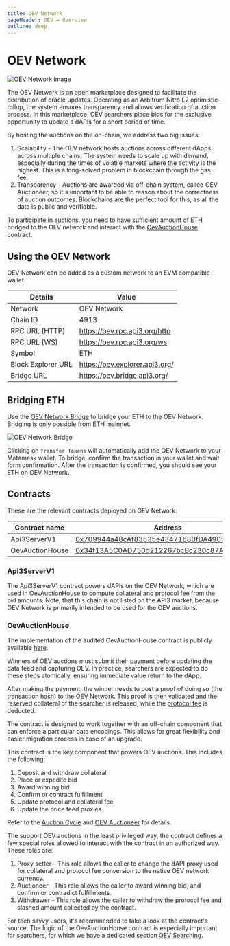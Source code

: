 ```yaml
---
title: OEV Network
pageHeader: OEV → Overview
outline: deep
---
```


<PageHeader/>

# OEV Network

![OEV Network image](/oev/overview/assets/oev-network.png)

The OEV Network is an open marketplace designed to facilitate the distribution
of oracle updates. Operating as an Arbitrum Nitro L2 optimistic-rollup, the
system ensures transparency and allows verification of auction process. In this
marketplace, OEV searchers place bids for the exclusive opportunity to update a
dAPIs for a short period of time.

By hosting the auctions on the on-chain, we address two big issues:

1. Scalability - The OEV network hosts auctions across different dApps across
   multiple chains. The system needs to scale up with demand, especially during
   the times of volatile markets where the activity is the highest. This is a
   long-solved problem in blockchain through the gas fee.
2. Transparency - Auctions are awarded via off-chain system, called OEV
   Auctioneer, so it's important to be able to reason about the correctness of
   auction outcomes. Blockchains are the perfect tool for this, as all the data
   is public and verifiable.

To participate in auctions, you need to have sufficient amount of ETH bridged to
the OEV network and interact with the [OevAuctionHouse](#oevauctionhouse)
contract.

## Using the OEV Network

OEV Network can be added as a custom network to an EVM compatible wallet.

| Details            | Value                          |
| ------------------ | ------------------------------ |
| Network            | OEV Network                    |
| Chain ID           | 4913                           |
| RPC URL (HTTP)     | https://oev.rpc.api3.org/http  |
| RPC URL (WS)       | https://oev.rpc.api3.org/ws    |
| Symbol             | ETH                            |
| Block Explorer URL | https://oev.explorer.api3.org/ |
| Bridge URL         | https://oev.bridge.api3.org/   |

## Bridging ETH

Use the [OEV Network Bridge](https://oev.bridge.api3.org/) to bridge your ETH to
the OEV Network. Bridging is only possible from ETH mainnet.

![OEV Network Bridge](/oev/overview/assets/oev-bridge.png)

Clicking on `Transfer Tokens` will automatically add the OEV Network to your
Metamask wallet. To bridge, confirm the transaction in your wallet and wait form
confirmation. After the transaction is confirmed, you should see your ETH on OEV
Network.

## Contracts

These are the relevant contracts deployed on OEV Network:

| Contract name   | Address                                                                                                                        |
| --------------- | ------------------------------------------------------------------------------------------------------------------------------ |
| Api3ServerV1    | [0x709944a48cAf83535e43471680fDA4905FB3920a](https://oev.explorer.api3.org/address/0x709944a48cAf83535e43471680fDA4905FB3920a) |
| OevAuctionHouse | [0x34f13A5C0AD750d212267bcBc230c87AEFD35CC5](https://oev.explorer.api3.org/address/0x34f13A5C0AD750d212267bcBc230c87AEFD35CC5) |

### Api3ServerV1

The Api3ServerV1 contract powers dAPIs on the OEV Network, which are used in
OevAuctionHouse to compute collateral and protocol fee from the bid amounts.
Note, that this chain is not listed on the API3 market, because OEV Network is
primarily intended to be used for the OEV auctions.

### OevAuctionHouse

The implementation of the audited OevAuctionHouse contract is publicly available
[here](https://github.com/api3dao/contracts/blob/main/contracts/api3-server-v1/OevAuctionHouse.sol).

Winners of OEV auctions must submit their payment before updating the data feed
and capturing OEV. In practice, searchers are expected to do these steps
atomically, ensuring immediate value return to the dApp.

After making the payment, the winner needs to post a proof of doing so (the
transaction hash) to the OEV Network. This proof is then validated and the
reserved collateral of the searcher is released, while the
[protocol fee](/oev/searchers/collateral-protocol-fee) is deducted.

The contract is designed to work together with an off-chain component that can
enforce a particular data encodings. This allows for great flexibility and
easier migration process in case of an upgrade.

This contract is the key component that powers OEV auctions. This includes the
following:

1. Deposit and withdraw collateral
2. Place or expedite bid
3. Award winning bid
4. Confirm or contract fulfillment
5. Update protocol and collateral fee
6. Update the price feed proxies

Refer to the [Auction Cycle](/oev/overview/auction-cycle) and
[OEV Auctioneer](/oev/overview/oev-auctioneer) for details.

The support OEV auctions in the least privileged way, the contract defines a few
special roles allowed to interact with the contract in an authorized way. These
roles are:

1. Proxy setter - This role allows the caller to change the dAPI proxy used for
   collateral and protocol fee conversion to the native OEV network currency.
2. Auctioneer - This role allows the caller to award winning bid, and confirm or
   contradict fulfillments.
3. Withdrawer - This role allows the caller to withdraw the protocol fee and
   slashed amount collected by the contract.

For tech savvy users, it's recommended to take a look at the contract's source.
The logic of the OevAuctionHouse contract is especially important for searchers,
for which we have a dedicated section
[OEV Searching](/oev/searchers/#oev-searching-1).
